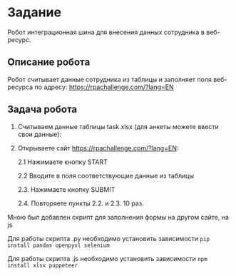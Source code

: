 # Задание

Робот интеграционная шина для внесения данных сотрудника в веб-ресурс.

## Описание робота

Робот считывает данные сотрудника из таблицы и заполняет поля веб-ресурса по адресу: https://rpachallenge.com/?lang=EN

## Задача робота

1. Считываем данные таблицы task.xlsx (для анкеты можете ввести свои данные):

2. Открываете сайт https://rpachallenge.com/?lang=EN:

    2.1 Нажимаете кнопку START

    2.2 Вводите в поля соответствующие данные из таблицы

    2.3. Нажимаете кнопку SUBMIT

    2.4. Повторяете пункты 2.2. и 2.3. 10 раз.

Мною был добавлен скрипт для заполнения формы на другом сайте, на js

Для работы скрипта .py необходимо установить зависимости
    ```pip install pandas openpyxl selenium```

Для работы скрипта .js необходимо установить зависимости
    ```npm install xlsx puppeteer```
